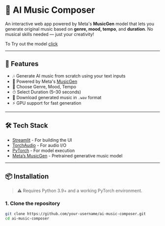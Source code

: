 # 🎵 AI Music Composer

An interactive web app powered by Meta's **MusicGen** model that lets you generate original music based on **genre, mood, tempo**, and **duration**. No musical skills needed — just your creativity!

To Try out the model [click](https://huggingface.co/spaces/spcool/AI-Music-Composer)

---

## 🚀 Features

- 🎶 Generate AI music from scratch using your text inputs
- 🧠 Powered by Meta's [MusicGen](https://github.com/facebookresearch/audiocraft)
- 🎨 Choose Genre, Mood, Tempo
- ⏱ Select Duration (5–30 seconds)
- 💾 Download generated music in `.wav` format
- ⚡ GPU support for fast generation

---

## 🛠 Tech Stack

- [Streamlit](https://streamlit.io/) - For building the UI
- [TorchAudio](https://pytorch.org/audio/) - For audio I/O
- [PyTorch](https://pytorch.org/) - For model execution
- [Meta’s MusicGen](https://github.com/facebookresearch/audiocraft) - Pretrained generative music model

---

## 📦 Installation

> ⚠️ Requires Python 3.9+ and a working PyTorch environment.

### 1. Clone the repository

```bash
git clone https://github.com/your-username/ai-music-composer.git
cd ai-music-composer
